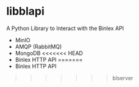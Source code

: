 # libblapi

A Python Library to Interact with the Binlex API

- MinIO
- AMQP (RabbitMQ)
- MongoDB
<<<<<<< HEAD
- Binlex HTTP API
=======
- Binlex HTTP API
>>>>>>> blserver
